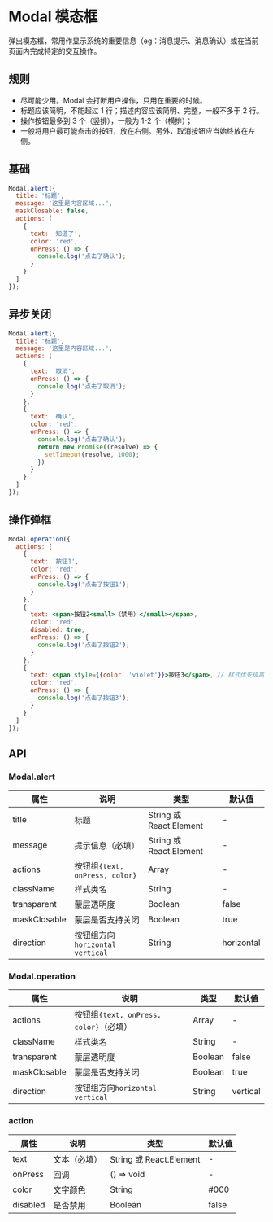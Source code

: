 
# Modal 模态框

弹出模态框，常用作显示系统的重要信息（eg：消息提示、消息确认）或在当前页面内完成特定的交互操作。

## 规则
- 尽可能少用。Modal 会打断用户操作，只用在重要的时候。
- 标题应该简明，不能超过 1 行；描述内容应该简明、完整，一般不多于 2 行。
- 操作按钮最多到 3 个（竖排），一般为 1-2 个（横排）；
- 一般将用户最可能点击的按钮，放在右侧。另外，取消按钮应当始终放在左侧。

## 基础

```jsx
Modal.alert({
  title: '标题',
  message: '这里是内容区域...',
  maskClosable: false,
  actions: [
    {
      text: '知道了',
      color: 'red',
      onPress: () => {
        console.log('点击了确认');
      }
    }
  ]
});
```

## 异步关闭

```jsx
Modal.alert({
  title: '标题',
  message: '这里是内容区域...',
  actions: [
    {
      text: '取消',
      onPress: () => {
        console.log('点击了取消');
      }
    },
    {
      text: '确认',
      color: 'red',
      onPress: () => {
        console.log('点击了确认');
        return new Promise((resolve) => {
          setTimeout(resolve, 1000);
        })
      }
    }
  ]
});
```

## 操作弹框

```jsx
Modal.operation({
  actions: [
    {
      text: '按钮1',
      color: 'red',
      onPress: () => {
        console.log('点击了按钮1');
      }
    },
    {
      text: <span>按钮2<small>（禁用）</small></span>,
      color: 'red',
      disabled: true,
      onPress: () => {
        console.log('点击了按钮2');
      }
    },
    {
      text: <span style={{color: 'violet'}}>按钮3</span>, // 样式优先级高于color
      color: 'red',
      onPress: () => {
        console.log('点击了按钮3');
      }
    }
  ]
});
```

## API

### Modal.alert
属性 | 说明 | 类型 | 默认值
----|-----|------|------
| title    | 	标题  |   String 或 React.Element   |   -  |
| message    | 	提示信息（必填）  |   String 或 React.Element   |   -  |
| actions    | 按钮组`{text, onPress, color}` | Array | -|
| className |  样式类名 | String | - |
| transparent |  蒙层透明度 | Boolean | false |
| maskClosable |  蒙层是否支持关闭 | Boolean | true |
| direction |  按钮组方向`horizontal` `vertical` | String | horizontal |

### Modal.operation
属性 | 说明 | 类型 | 默认值
----|-----|------|------
| actions    | 按钮组`{text, onPress, color}`（必填） | Array | -|
| className |  样式类名 | String | - |
| transparent |  蒙层透明度 | Boolean | false |
| maskClosable |  蒙层是否支持关闭 | Boolean | true |
| direction |  按钮组方向`horizontal` `vertical` | String | vertical |

### action
属性 | 说明 | 类型 | 默认值
----|-----|------|------
| text    | 文本（必填） | String 或 React.Element | -|
| onPress |  回调 | () => void | - |
| color |  文字颜色 | String | #000 |
| disabled |  是否禁用 | Boolean | false |